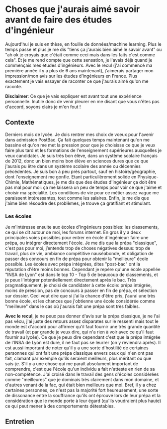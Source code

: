 # Choses que j'aurais aimé savoir avant de faire des études d'ingénieur

Aujourd'hui je suis en thèse, en fouille de données/machine learning. Plus le temps passe et plus je me dis "tiens ça j'aurais bien aimé le savoir avant" ou "ah ok je croyais que c'était comme ceci mais dans les faits c'est comme cela". 
Et je me rend compte que cette sensation, je l'avais déjà quand je commençais mes études d'ingénieurs. Avec le recul (j'ai commencé ma première année il y a plus de 6 ans maintenant), j'aimerais partager mon impression/mon avis sur les études d'ingénieurs en France. Plus exactement je vais essayer de raconter ce que j'aurais aimé qu'on me raconte.

**Disclaimer**: Ce que je vais expliquer est avant tout une expérience personnelle. Inutile donc de venir pleurer en me disant que vous n'êtes pas d'accord, soyons clairs je m'en fout ! 

## Contexte
Derniers mois de lycée. Je dois rentrer mes choix de voeux pour l'avenir dans admission PostBac. Ça fait quelques temps maintenant qu'on me bassine et qu'on me met la pression pour que je choisisse ce que je veux faire plus tard et les formations de l'enseignement supérieures auxquelles je veux candidater. 
Je suis très bon élève, dans un système scolaire français de 2012, donc un bien moins bon élève en sciences dures que ce que j'aurais pu être dans un système scolaire des année ou décennies précédentes. Je suis bon à peu près partout, sauf en histoire/géographie, dont l'enseignement me gonfle. Etant particulièrement solide en Physique-Chimie, Mathématiques, je me dis que des études d'ingénieur ça doit être pas mal pour moi: ça me laissera un peu de temps pour voir ce que j'aime et choisir ma spécialité. Les conditions de vie pour ce métier assez vague me paraissent intéressantes, tout comme les salaires. Enfin, je me dis que j'aime bien résoudre des problèmes, je trouve ça gratifiant et stimulant. 

### Les écoles
Je m'intéresse ensuite aux écoles d'ingénieurs possibles: les classements, ce qui se dit autour de moi, les forums internet. En gros il y a deux principales voies possibles pour entrer en école d'ingénieur: faire une prépa, ou intégrer directement l'école. Je me dis que la prépa "classique", c'est pas pour moi, j’entends trop de choses négatives dessus: trop de travail, plus de vie, ambiance compétitive nauséabonde, et obligation de passer des concours en fin de prépa pour obtenir la "meilleure" école possible. Les écoles avec prépa intégrées, dites "post-bac" ont la réputation d'être moins bonnes.  Cependant je repère qu'une école appellée "INSA de Lyon" est dans le top 10 - Top 5 de beaucoup de classements, et je peux l'intégrer potentiellement directement après le bac. Très pragmatiquement, je choisi de candidater à cette école: prépa intégrée, moins de pression, pas de concours à passer en fin de prépa, et sélection sur dossier. Ceci veut dire que si j'ai la chance d'être pris, j'aurai une très bonne école, et les chances que j'obtienne une école considérée comme "meilleure" dans le cas où j'aurais fait une prépa sont très faibles.

**Avec le recul**, je ne peux pas donner d'avis sur la prépa classique, je ne l'ai pas vécu, j'ai juste des retours assez disparates sur le ressenti mais tout le monde est d'accord pour affirmer qu'il faut fournir une très grande quantité de travail (et par grande je veux dire, qui n'a rien à voir avec ce qu'il faut fournir au lycée). Ce que je peux dire cependant c'est que la prépa intégrée de l'INSA de Lyon est dure, il ne faut pas se leurrer (on y reviendra après). Il est aussi important de noter qu'il y a une sorte d'hostilité de certaines personnes qui ont fait une prépa classique envers ceux qui n'en ont pas fait, clamant par exemple qu'ils seraient meilleurs, plus méritant ou que sais-je. S'il y a une chose qui me paraît absolument important de comprendre, c'est que l'école qu'un individu a fait n'atteste en rien de sa non-compétence. J'ai croisé dans le travail des gens d'écoles considérées comme "meilleures" que je dominais très clairement dans mon domaine, et d'autres venant de la fac, qui était bien meilleurs que moi. Bref, il y a chez certaines personnes, ce n'est pas la majorité fort heureusement, une sorte de dissonance entre la souffrance qu'ils ont éprouvé lors de leur prépa et la considération que le monde porte à leur égard (qu'ils voudraient plus haute) ce qui peut mener à des comportements détestables.

## Entretien






